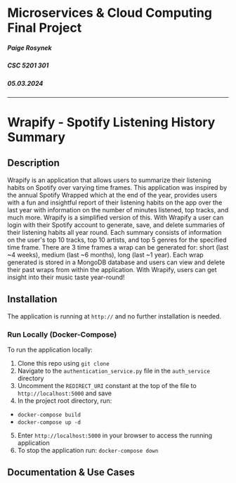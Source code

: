 # **Microservices & Cloud Computing Final Project** 
##### Paige Rosynek
##### CSC 5201 301
##### 05.03.2024

---

# **Wrapify - Spotify Listening History Summary**


## **Description**

Wrapify is an application that allows users to summarize their listening habits on Spotify over varying time frames. This application was inspired by the annual Spotify Wrapped which at the end of the year, provides users with a fun and insightful report of their listening habits on the app over the last year with information on the number of minutes listened, top tracks, and much more. Wrapify is a simplified version of this. With Wrapify a user can login with their Spotify account to generate, save, and delete summaries of their listening habits all year round. Each summary consists of information on the user's top 10 tracks, top 10 artists, and top 5 genres for the specified time frame. There are 3 time frames a wrap can be generated for: short (last ~4 weeks), medium (last ~6 months), long (last ~1 year). Each wrap generated is stored in a MongoDB database and users can view and delete their past wraps from within the application. With Wrapify, users can get insight into their music taste year-round!

## **Installation**

The application is running at `http://` and no further installation is needed.



### Run Locally (Docker-Compose)

To run the application locally:

1. Clone this repo using `git clone`
2. Navigate to the `authentication_service.py` file in the `auth_service` directory
3. Uncomment the `REDIRECT_URI` constant at the top of the file to `http://localhost:5000` and save
4. In the project root directory, run:
- `docker-compose build`
- `docker-compose up -d`

5. Enter `http://localhost:5000` in your browser to access the running application
6. To stop the application run: `docker-compose down`


## **Documentation & Use Cases**

